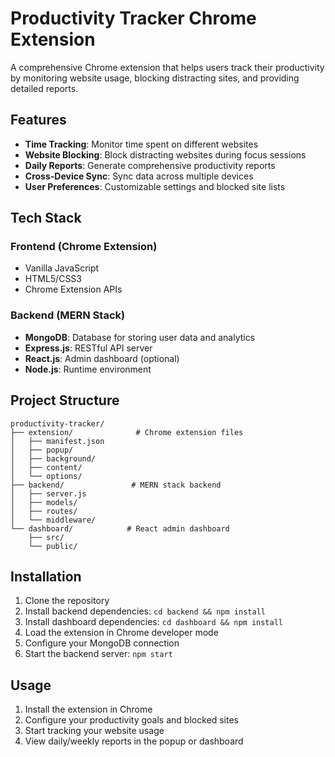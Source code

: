 # Productivity Tracker Chrome Extension

A comprehensive Chrome extension that helps users track their productivity by monitoring website usage, blocking distracting sites, and providing detailed reports.

## Features

- **Time Tracking**: Monitor time spent on different websites
- **Website Blocking**: Block distracting websites during focus sessions
- **Daily Reports**: Generate comprehensive productivity reports
- **Cross-Device Sync**: Sync data across multiple devices
- **User Preferences**: Customizable settings and blocked site lists

## Tech Stack

### Frontend (Chrome Extension)
- Vanilla JavaScript
- HTML5/CSS3
- Chrome Extension APIs

### Backend (MERN Stack)
- **MongoDB**: Database for storing user data and analytics
- **Express.js**: RESTful API server
- **React.js**: Admin dashboard (optional)
- **Node.js**: Runtime environment

## Project Structure

```
productivity-tracker/
├── extension/              # Chrome extension files
│   ├── manifest.json
│   ├── popup/
│   ├── background/
│   ├── content/
│   └── options/
├── backend/               # MERN stack backend
│   ├── server.js
│   ├── models/
│   ├── routes/
│   └── middleware/
└── dashboard/            # React admin dashboard
    ├── src/
    └── public/
```

## Installation

1. Clone the repository
2. Install backend dependencies: `cd backend && npm install`
3. Install dashboard dependencies: `cd dashboard && npm install`
4. Load the extension in Chrome developer mode
5. Configure your MongoDB connection
6. Start the backend server: `npm start`

## Usage

1. Install the extension in Chrome
2. Configure your productivity goals and blocked sites
3. Start tracking your website usage
4. View daily/weekly reports in the popup or dashboard